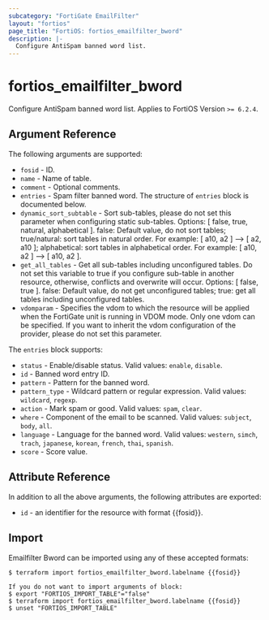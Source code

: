```yaml
---
subcategory: "FortiGate EmailFilter"
layout: "fortios"
page_title: "FortiOS: fortios_emailfilter_bword"
description: |-
  Configure AntiSpam banned word list.
---
```


# fortios_emailfilter_bword
Configure AntiSpam banned word list. Applies to FortiOS Version `>= 6.2.4`.

## Argument Reference

The following arguments are supported:

* `fosid` - ID.
* `name` - Name of table.
* `comment` - Optional comments.
* `entries` - Spam filter banned word. The structure of `entries` block is documented below.
* `dynamic_sort_subtable` - Sort sub-tables, please do not set this parameter when configuring static sub-tables. Options: [ false, true, natural, alphabetical ]. false: Default value, do not sort tables; true/natural: sort tables in natural order. For example: [ a10, a2 ] --> [ a2, a10 ]; alphabetical: sort tables in alphabetical order. For example: [ a10, a2 ] --> [ a10, a2 ].
* `get_all_tables` - Get all sub-tables including unconfigured tables. Do not set this variable to true if you configure sub-table in another resource, otherwise, conflicts and overwrite will occur. Options: [ false, true ]. false: Default value, do not get unconfigured tables; true: get all tables including unconfigured tables. 
* `vdomparam` - Specifies the vdom to which the resource will be applied when the FortiGate unit is running in VDOM mode. Only one vdom can be specified. If you want to inherit the vdom configuration of the provider, please do not set this parameter.

The `entries` block supports:

* `status` - Enable/disable status. Valid values: `enable`, `disable`.
* `id` - Banned word entry ID.
* `pattern` - Pattern for the banned word.
* `pattern_type` - Wildcard pattern or regular expression. Valid values: `wildcard`, `regexp`.
* `action` - Mark spam or good. Valid values: `spam`, `clear`.
* `where` - Component of the email to be scanned. Valid values: `subject`, `body`, `all`.
* `language` - Language for the banned word. Valid values: `western`, `simch`, `trach`, `japanese`, `korean`, `french`, `thai`, `spanish`.
* `score` - Score value.


## Attribute Reference

In addition to all the above arguments, the following attributes are exported:
* `id` - an identifier for the resource with format {{fosid}}.

## Import

Emailfilter Bword can be imported using any of these accepted formats:
```
$ terraform import fortios_emailfilter_bword.labelname {{fosid}}

If you do not want to import arguments of block:
$ export "FORTIOS_IMPORT_TABLE"="false"
$ terraform import fortios_emailfilter_bword.labelname {{fosid}}
$ unset "FORTIOS_IMPORT_TABLE"
```
